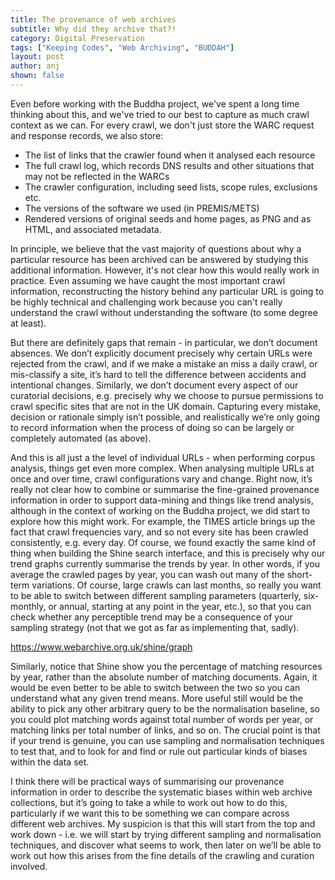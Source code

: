 ```yaml
---
title: The provenance of web archives
subtitle: Why did they archive that?!
category: Digital Preservation
tags: ["Keeping Codes", "Web Archiving", "BUDDAH"]
layout: post
author: anj
shown: false
---
```


Even before working with the Buddha project, we've spent a long time thinking about this, and we've tried to our best to capture as much crawl context as we can. For every crawl, we don't just store the WARC request and response records, we also store:

- The list of links that the crawler found when it analysed each resource 
- The full crawl log, which records DNS results and other situations that may not be reflected in the WARCs
- The crawler configuration, including seed lists, scope rules, exclusions etc.
- The versions of the software we used (in PREMIS/METS)
- Rendered versions of original seeds and home pages, as PNG and as HTML, and associated metadata.

In principle, we believe that the vast majority of questions about why a particular resource has been archived can be answered by studying this additional information. However, it's not clear how this would really work in practice. Even assuming we have caught the most important crawl information, reconstructing the history behind any particular URL is going to be highly technical and challenging work because you can't really understand the crawl without understanding the software (to some degree at least).

But there are definitely gaps that remain - in particular, we don’t document absences. We don’t explicitly document precisely why certain URLs were rejected from the crawl, and if we make a mistake an miss a daily crawl, or mis-classify a site, it’s hard to tell the difference between accidents and intentional changes. Similarly, we don’t document every aspect of our curatorial decisions, e.g. precisely why we choose to pursue permissions to crawl specific sites that are not in the UK domain. Capturing every mistake, decision or rationale simply isn’t possible, and realistically we’re only going to record information when the process of doing so can be largely or completely automated (as above).

And this is all just a the level of individual URLs - when performing corpus analysis, things get even more complex. When analysing multiple URLs at once and over time, crawl configurations vary and change. Right now, it’s really not clear how to combine or summarise the fine-grained provenance information in order to support data-mining and things like trend analysis, although in the context of working on the Buddha project, we did start to explore how this might work. For example, the TIMES article brings up the fact that crawl frequencies vary, and so not every site has been crawled consistently, e.g. every day. Of course, we found exactly the same kind of thing when building the Shine search interface, and this is precisely why our trend graphs currently summarise the trends by year. In other words, if you average the crawled pages by year, you can wash out many of the short-term variations.  Of course, large crawls can last months, so really you want to be able to switch between different sampling parameters (quarterly, six-monthly, or annual, starting at any point in the year, etc.), so that you can check whether any perceptible trend may be a consequence of your sampling strategy (not that we got as far as implementing that, sadly).

https://www.webarchive.org.uk/shine/graph

Similarly, notice that Shine show you the percentage of matching resources by year, rather than the absolute number of matching documents.  Again, it would be even better to be able to switch between the two so you can understand what any given trend means.  More useful still would be the ability to pick any other arbitrary query to be the normalisation baseline, so you could plot matching words against total number of words per year, or matching links per total number of links, and so on. The crucial point is that if your trend is genuine, you can use sampling and normalisation techniques to test that, and to look for and find or rule out particular kinds of biases within the data set.

I think there will be practical ways of summarising our provenance information in order to describe the systematic biases within web archive collections, but it’s going to take a while to work out how to do this, particularly if we want this to be something we can compare across different web archives. My suspicion is that this will start from the top and work down - i.e. we will start by trying different sampling and normalisation techniques, and discover what seems to work, then later on we’ll be able to work out how this arises from the fine details of the crawling and curation involved.

